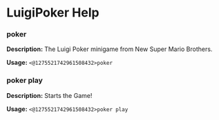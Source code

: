# LuigiPoker Help

### poker

**Description:** The Luigi Poker minigame from New Super Mario Brothers.

**Usage:** `<@1275521742961508432>poker`

### poker play

**Description:** Starts the Game!

**Usage:** `<@1275521742961508432>poker play`

